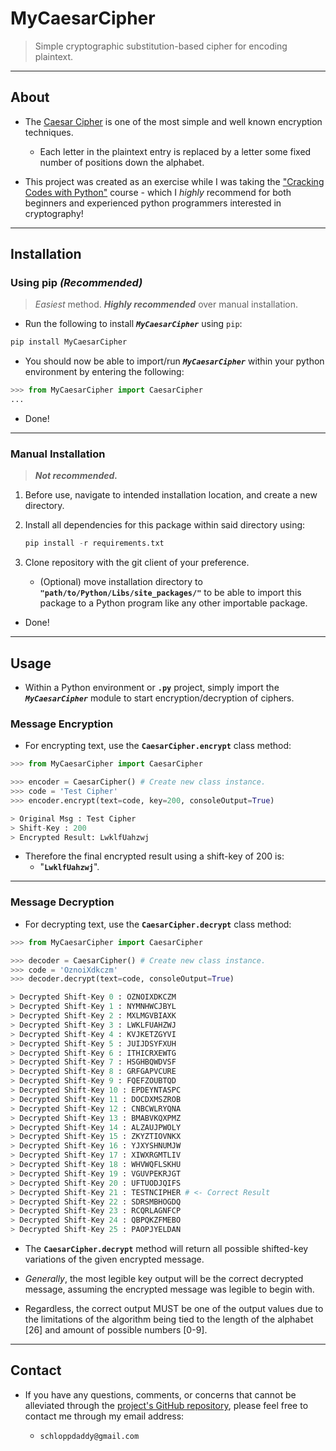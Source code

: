 # MyCaesarCipher

> Simple cryptographic substitution-based cipher for encoding plaintext.

---

## About

- The [Caesar Cipher](https://en.wikipedia.org/wiki/Caesar_cipher) is one of the most simple and well known encryption techniques.

  - Each letter in the plaintext entry is replaced by a letter some fixed number of positions down the alphabet.

- This project was created as an exercise while I was taking the ["Cracking Codes with Python"](https://inventwithpython.com/cracking/) course - which I _highly_ recommend for both beginners and experienced python programmers interested in cryptography!

---

## Installation

### Using pip _(Recommended)_

> _Easiest_ method. _**Highly recommended**_ over manual installation.

- Run the following to install _**`MyCaesarCipher`**_ using `pip`:

```python
pip install MyCaesarCipher
```

- You should now be able to import/run _**`MyCaesarCipher`**_ within your python environment by entering the following:

```python
>>> from MyCaesarCipher import CaesarCipher
...
```

- Done!

---

### Manual Installation

> **_Not recommended._**

1. Before use, navigate to intended installation location, and create a new directory.
2. Install all dependencies for this package within said directory using:

   ```python
   pip install -r requirements.txt
   ```

3. Clone repository with the git client of your preference.
   - (Optional) move installation directory to **`"path/to/Python/Libs/site_packages/"`** to be able to import this package to a Python program like any other importable package.

- Done!

---

## Usage

- Within a Python environment or **`.py`** project, simply import the _**`MyCaesarCipher`**_ module to start encryption/decryption of ciphers.

### Message Encryption

- For encrypting text, use the **`CaesarCipher.encrypt`** class method:

```python
>>> from MyCaesarCipher import CaesarCipher

>>> encoder = CaesarCipher() # Create new class instance.
>>> code = 'Test Cipher'
>>> encoder.encrypt(text=code, key=200, consoleOutput=True)

> Original Msg : Test Cipher
> Shift-Key : 200
> Encrypted Result: LwklfUahzwj
```

- Therefore the final encrypted result using a shift-key of 200 is:
  - "**`LwklfUahzwj`**".

---

### Message Decryption

- For decrypting text, use the **`CaesarCipher.decrypt`** class method:

```python
>>> from MyCaesarCipher import CaesarCipher

>>> decoder = CaesarCipher() # Create new class instance.
>>> code = 'OznoiXdkczm'
>>> decoder.decrypt(text=code, consoleOutput=True)

> Decrypted Shift-Key 0 : OZNOIXDKCZM
> Decrypted Shift-Key 1 : NYMNHWCJBYL
> Decrypted Shift-Key 2 : MXLMGVBIAXK
> Decrypted Shift-Key 3 : LWKLFUAHZWJ
> Decrypted Shift-Key 4 : KVJKETZGYVI
> Decrypted Shift-Key 5 : JUIJDSYFXUH
> Decrypted Shift-Key 6 : ITHICRXEWTG
> Decrypted Shift-Key 7 : HSGHBQWDVSF
> Decrypted Shift-Key 8 : GRFGAPVCURE
> Decrypted Shift-Key 9 : FQEFZOUBTQD
> Decrypted Shift-Key 10 : EPDEYNTASPC
> Decrypted Shift-Key 11 : DOCDXMSZROB
> Decrypted Shift-Key 12 : CNBCWLRYQNA
> Decrypted Shift-Key 13 : BMABVKQXPMZ
> Decrypted Shift-Key 14 : ALZAUJPWOLY
> Decrypted Shift-Key 15 : ZKYZTIOVNKX
> Decrypted Shift-Key 16 : YJXYSHNUMJW
> Decrypted Shift-Key 17 : XIWXRGMTLIV
> Decrypted Shift-Key 18 : WHVWQFLSKHU
> Decrypted Shift-Key 19 : VGUVPEKRJGT
> Decrypted Shift-Key 20 : UFTUODJQIFS
> Decrypted Shift-Key 21 : TESTNCIPHER # <- Correct Result
> Decrypted Shift-Key 22 : SDRSMBHOGDQ
> Decrypted Shift-Key 23 : RCQRLAGNFCP
> Decrypted Shift-Key 24 : QBPQKZFMEBO
> Decrypted Shift-Key 25 : PAOPJYELDAN
```

- The **`CaesarCipher.decrypt`** method will return all possible shifted-key variations of the given encrypted message.

- _Generally_, the most legible key output will be the correct decrypted message, assuming the encrypted message was legible to begin with.

- Regardless, the correct output MUST be one of the output values due to the limitations of the algorithm being tied to the length of the alphabet [26] and amount of possible numbers [0-9].

---

## Contact

- If you have any questions, comments, or concerns that cannot be alleviated through the [project's GitHub repository](https://github.com/schlopp96/MyCaesarCipher), please feel free to contact me through my email address:

  - `schloppdaddy@gmail.com`
